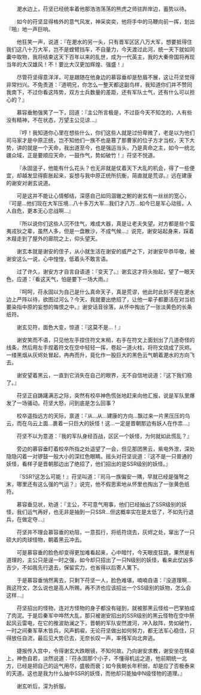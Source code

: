 &emsp;&emsp;淝水边上，苻坚已经统率着他那浩浩荡荡的熊虎之师驻跸岸边，蓄势以待。

&emsp;&emsp;如今的苻坚显得格外的意气风发，神采奕奕，他将手中的马鞭向前一挥，划出『啪』地一声巨响。

&emsp;&emsp;他狂笑一声，说道：『在淝水的另一头，只有晋军区区八万大军，想要抵得住我们这八十万大军，岂不是螳臂挡车，不自量力，今天渡过此河，统一天下就如同囊中取物，我将结束这天下百年以来的乱世，成为一代英主，我的大秦帝国将再现当年的大汉雄风！不！要比大汉更加辉煌、强盛！』

&emsp;&emsp;尽管苻坚得意洋洋，可是跟随在他身边的慕容垂却是愁眉不展，这让苻坚觉得非常扫兴。不免责道：『道明兄，你怎么一整天都这副鸟样，我知道你们并不赞同我南下，不过你看这阵势，双方士兵数量的差距，还有军队士气，还有什么可以担心的？』

&emsp;&emsp;慕容垂勉强笑了一下，回道：『主公所言极是，不过臣今天不知怎的，人有些没有精神，不在状态，万望主公见谅…』

&emsp;&emsp;『哼！我知道你心里在想些什么，你们这些人就是过份卑微了，老是以为他们司马家才是中原正统，岂不知他们一族不也是篡了那曹家的位子方才当权，天下大势，讲的就是一个天命，我出道至今，也是强运当头，乃是真命之主，如今一统北疆众域，正是要顺应天命，一鼓作气，势如破竹！』苻坚不悦道。

&emsp;&emsp;『永固竖子，他能有什么花头？也无非就是仗着天下大乱的机会，得了一些便宜，却越发显得膨胀起来，妄想与我中原正统所抗衡，简直就是荒谬。』远在建康的谢安对谢玄说道。

&emsp;&emsp;可是这并不能让心情郁结，深感自己如同涸辙之鲋的谢玄有一丝丝的宽心，『可是…他们现在大军压境…八十多万大军…我们才八万…如今已是军心动摇，人人自危，更本无心恋战啊…』

&emsp;&emsp;『所以说你们这些人沉不住气，难成大器，真是让老夫失望。对方都是些个蛮夷戎狄之辈，虽然人多，但是一盘散沙，不成气候…』说完，谢安站起身来，踩着木屐走到了屋外的廊院之上，仰头望天。

&emsp;&emsp;谢玄本就是谢安的侄子，从小就生活在谢安的威严之下，对谢安毕恭毕敬，被谢安这么一说，心中惶惶，低着头不敢言语。

&emsp;&emsp;过了许久，谢安方才自言自语道：『变天了。』谢玄这才将头抬起，望了一眼天色，应道：『看这天气，怕是要下一场大雨。』

&emsp;&emsp;『呵呵，苻永固以为自己是什么真命天子，真是荒谬，他此时此刻不是在淝水边上严阵以待，欲图过河么？今天，我就要出绝招了，让他一辈子都要活在对当初要染指中原的妄想的悔恨之中。』谢安话音徐落，从怀中掏出了一张淡黄色的长条纸符。

&emsp;&emsp;谢玄见符，面色大变，惊道：『这莫不是…！』

&emsp;&emsp;谢安笑而不语，只见他左手捏住符文末梢，右手在符文上面划出了几道奇怪的线条，然后用左手捏着符文在空中轻轻一挥，卷起一道火柱，将符文烧成了灰烬。一缕黑烟从灰烬处冒起，冉冉而升，竟化作一股巨大的黑色云气朝着淝水的方向飞去。

&emsp;&emsp;谢安望着黑云，一直到它消失在自己的眼界，无不自信地说道：『这下我们稳了。』

&emsp;&emsp;苻坚正自踌躇满志之际，突然有校卒神色慌张地赶来向他汇报，说是军队里爆发了一场骚动。苻坚大怒，问到底是怎么回事？

&emsp;&emsp;校卒遥指远方的天际，禀道：『从…从…建康的方向…飘过来一片黑压压的乌云，而在乌云上面…裹着一只巨大的妖怪！这…一定是晋朝那边有妖人在作祟…』

&emsp;&emsp;苻坚不以为意道：『我的军队身经百战，区区一个妖怪，为何就如此慌乱？』

&emsp;&emsp;旁边的慕容垂盯着校卒所指之处遥望了一会，但见那团黑云，紫电外泄，深处隐隐闪着一对锣鼓一般大小的深红色眼睛。摇头对苻坚说道：『这不是一只普通的妖怪，看样子是晋朝那边出了绝招了，他们招出的是SSR级别的妖怪。』

&emsp;&emsp;『SSR?这怎么可能！』苻坚叫道：『司马一族偏安一隅，早就已经是强弩之末，哪里还有这么强的气运？』说完，他不假思索地从怀里也掏出了一张黄色纸符。

&emsp;&emsp;慕容垂见状，劝道：『主公，不可意气用事，他们已经抽出了SSR级别的妖怪，我们运气再好，也无非是抽到一只SSR…但这概率实在是太低了，不如先行退兵，在做定夺…』

&emsp;&emsp;苻坚并不理会慕容垂的劝阻，一意孤行，将纸符烧去，灰烬之处，窜出了一只硕大的肉球怪物，朝着黑云冲去。

&emsp;&emsp;可是慕容垂的脸色却变得更加难看起来，心中暗忖，今天眼皮狂跳，果然是有道理的，主公只是逞一时之强，如今却只招出了一只N级别的妖怪，看来此仗凶多吉少，不如我先行退去，保留实力，也省得以后寄人篱下。

&emsp;&emsp;于是慕容垂悄然离去，只剩下苻坚一人，脸色难堪，喃喃自语：『没道理啊…我这符文，怎么说也是高人所赐，再不济也应该招出一个SS级别的妖物，怎么会这样…』

&emsp;&emsp;苻坚招出的怪物，连对方怪物的身子都没有碰到，就被那黑云怪给一巴掌拍成了肉泥。于是后秦军中哗然大乱，那只被谢安招出的SSR级别的黑云怪物在空中祭起风云雷电，在它的推波助澜之下，晋朝的军队安然渡河，冲入敌阵，势如破竹，一时之间秦军草木皆兵，风声鹤唳，无论苻坚做出如何努力，都无法军心稳住，只得放任自流，最后见大势已去，无奈长叹一声，率残军向北奔逃。

&emsp;&emsp;捷报传入宫中，令得谢玄大跌眼镜，不知何故。乃向谢安求教，谢安坐在棋桌上，神色自若，淡然说道：『苻永固那个小子，不懂得机运之道，他前期统一北方，已经是把自己的运气用尽，盛极而衰；如今我朝长年积弱，却是应了否极泰来的天道。这也是我为什么抽中SSR的妖怪，而他却只能抽中N级怪物的道理。』

&emsp;&emsp;谢玄听后，深为折服。​​​​
